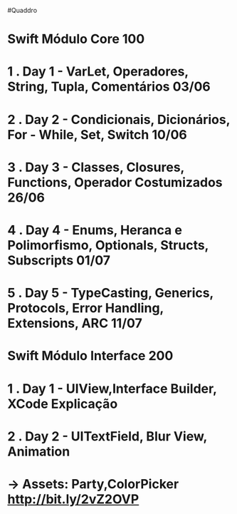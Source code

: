 #Quaddro
# Swift Módulo Core 100
#
# 1 . Day 1 - VarLet, Operadores, String, Tupla, Comentários 03/06
# 2 . Day 2 - Condicionais, Dicionários, For - While, Set, Switch 10/06
# 3 . Day 3 - Classes, Closures, Functions, Operador Costumizados 26/06
# 4 . Day 4 - Enums, Heranca e Polimorfismo, Optionals, Structs, Subscripts 01/07
# 5 . Day 5 - TypeCasting, Generics, Protocols, Error Handling, Extensions, ARC 11/07

# Swift Módulo Interface 200
#
# 1 . Day 1 - UIView,Interface Builder, XCode Explicação
# 2 . Day 2 - UITextField, Blur View, Animation 
#             -> Assets: Party,ColorPicker http://bit.ly/2vZ2OVP
